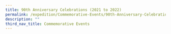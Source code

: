 ```yaml
---
title: 90th Anniversary Celebrations (2021 to 2022)
permalink: /expedition/Commemorative-Events/90th-Anniversary-Celebrations/
description: ""
third_nav_title: Commemorative Events
---
```

